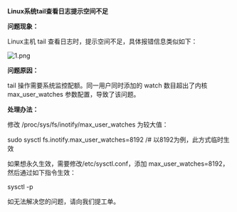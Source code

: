 **Linux系统tail查看日志提示空间不足**

**问题现象：**

Linux主机 tail 查看日志时，提示空间不足，具体报错信息类似如下：

![1.png](https://img1.jcloudcs.com/cms/186b1315-7830-442e-a320-26c5821e8e4620171025143415.png)

**问题原因：**

tail 操作需要系统监控配额。同一用户同时添加的 watch 数目超出了内核 max_user_watches 参数配置，导致了该问题。

**处理办法：**

修改 /proc/sys/fs/inotify/max_user_watches 为较大值：

sudo sysctl fs.inotify.max_user_watches=8192 /# 以8192为例，此方式临时生效

如果想永久生效，需要修改/etc/sysctl.conf，添加 max_user_watches=8192，然后通过如下指令生效：

sysctl -p

如无法解决您的问题，请向我们提工单。